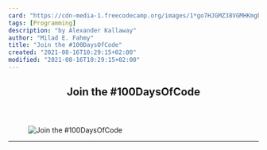 ```yaml
---
card: "https://cdn-media-1.freecodecamp.org/images/1*go7HJGMZ38VGMHKmgbLUrg.jpeg"
tags: [Programming]
description: "by Alexander Kallaway"
author: "Milad E. Fahmy"
title: "Join the #100DaysOfCode"
created: "2021-08-16T10:29:15+02:00"
modified: "2021-08-16T10:29:15+02:00"
---
```

<div class="site-wrapper">
<main id="site-main" class="site-main outer">
<div class="inner">
<article class="post-full post tag-programming tag-motivation tag-web-development tag-careers tag-tech ">
<header class="post-full-header">
<h1 class="post-full-title">Join the #100DaysOfCode</h1>
</header>
<figure class="post-full-image">
<picture>
<source media="(max-width: 700px)" sizes="1px" srcset="data:image/gif;base64,R0lGODlhAQABAIAAAAAAAP///yH5BAEAAAAALAAAAAABAAEAAAIBRAA7 1w">
<source media="(min-width: 701px)" sizes="(max-width: 800px) 400px,
(max-width: 1170px) 700px,
1400px" srcset="https://cdn-media-1.freecodecamp.org/images/1*go7HJGMZ38VGMHKmgbLUrg.jpeg 300w,
https://cdn-media-1.freecodecamp.org/images/1*go7HJGMZ38VGMHKmgbLUrg.jpeg 600w,
https://cdn-media-1.freecodecamp.org/images/1*go7HJGMZ38VGMHKmgbLUrg.jpeg 1000w,
https://cdn-media-1.freecodecamp.org/images/1*go7HJGMZ38VGMHKmgbLUrg.jpeg 2000w">
<img onerror="this.style.display='none'" src="https://cdn-media-1.freecodecamp.org/images/1*go7HJGMZ38VGMHKmgbLUrg.jpeg" alt="Join the #100DaysOfCode">
</picture>
</figure>
<section class="post-full-content">
<div class="post-content medium-migrated-article">
</div>
<hr>
</section>
</article>
</div>
</main>
</div>
<!-- Google Tag Manager (noscript) -->
<!-- End Google Tag Manager (noscript) -->
